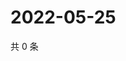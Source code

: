 # 2022-05-25

共 0 条

<!-- BEGIN WEIBO -->
<!-- 最后更新时间 Wed May 25 2022 01:20:33 GMT+0800 (China Standard Time) -->

<!-- END WEIBO -->
